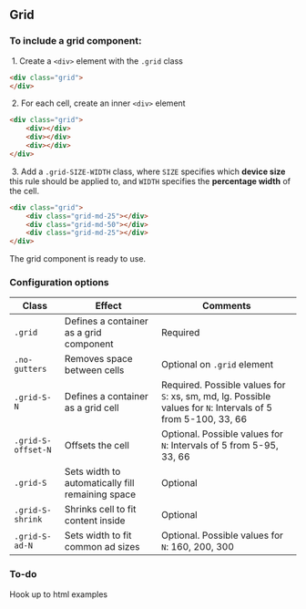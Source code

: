 ## Grid

### To include a grid component:

&nbsp;1. Create a `<div>` element with the `.grid` class

```html
<div class="grid">
</div>
```

&nbsp;2. For each cell, create an inner `<div>` element

```html
<div class="grid">
    <div></div>
    <div></div>
    <div></div>
</div>
```

&nbsp;3. Add a `.grid-SIZE-WIDTH` class, where `SIZE` specifies which **device size** this rule should be applied to, and `WIDTH`
specifies the **percentage width** of the cell.

```html
<div class="grid">
    <div class="grid-md-25"></div>
    <div class="grid-md-50"></div>
    <div class="grid-md-25"></div>
</div>
```

The grid component is ready to use.

### Configuration options

Class | Effect | Comments
--- | --- | ---
`.grid` | Defines a container as a grid component | Required
`.no-gutters` | Removes space between cells | Optional on `.grid` element
`.grid-S-N` | Defines a container as a grid cell | Required. Possible values for `S`: xs, sm, md, lg. Possible values for `N`: Intervals of 5 from 5-100, 33, 66
`.grid-S-offset-N` | Offsets the cell | Optional. Possible values for `N`: Intervals of 5 from 5-95, 33, 66
`.grid-S` | Sets width to automatically fill remaining space | Optional
`.grid-S-shrink` | Shrinks cell to fit content inside | Optional
`.grid-S-ad-N` | Sets width to fit common ad sizes | Optional. Possible values for `N`: 160, 200, 300

### To-do

Hook up to html examples